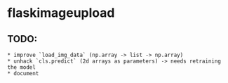# flaskimageupload



## TODO:
    * improve `load_img_data` (np.array -> list -> np.array)
    * unhack `cls.predict` (2d arrays as parameters) -> needs retraining the model
    * document

